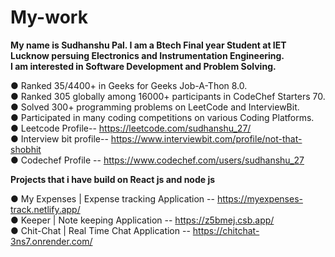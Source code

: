 # My-work

**My name is Sudhanshu Pal. I am a Btech Final year Student at IET Lucknow persuing Electronics and Instrumentation Engineering.**  
**I am interested in Software Development and Problem Solving.**

● Ranked 35/4400+ in Geeks for Geeks Job-A-Thon 8.0.  
● Ranked 305 globally among 16000+ participants in CodeChef Starters 70.  
● Solved 300+ programming problems on LeetCode and InterviewBit.  
● Participated in many coding competitions on various Coding Platforms.  
● Leetcode Profile-- https://leetcode.com/sudhanshu_27/  
● Interview bit profile-- https://www.interviewbit.com/profile/not-that-shobhit  
● Codechef Profile -- https://www.codechef.com/users/sudhanshu_27  

**Projects that i have build on React js and node js**

● My Expenses | Expense tracking Application -- https://myexpenses-track.netlify.app/  
● Keeper | Note keeping Application          -- https://z5bmej.csb.app/  
● Chit-Chat | Real Time Chat Application     -- https://chitchat-3ns7.onrender.com/
